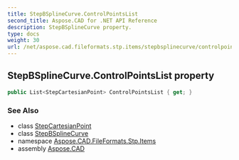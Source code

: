 ```yaml
---
title: StepBSplineCurve.ControlPointsList
second_title: Aspose.CAD for .NET API Reference
description: StepBSplineCurve property. 
type: docs
weight: 30
url: /net/aspose.cad.fileformats.stp.items/stepbsplinecurve/controlpointslist/
---
```

## StepBSplineCurve.ControlPointsList property

```csharp
public List<StepCartesianPoint> ControlPointsList { get; }
```

### See Also

* class [StepCartesianPoint](../../stepcartesianpoint/)
* class [StepBSplineCurve](../)
* namespace [Aspose.CAD.FileFormats.Stp.Items](../../stepbsplinecurve/)
* assembly [Aspose.CAD](../../../)


